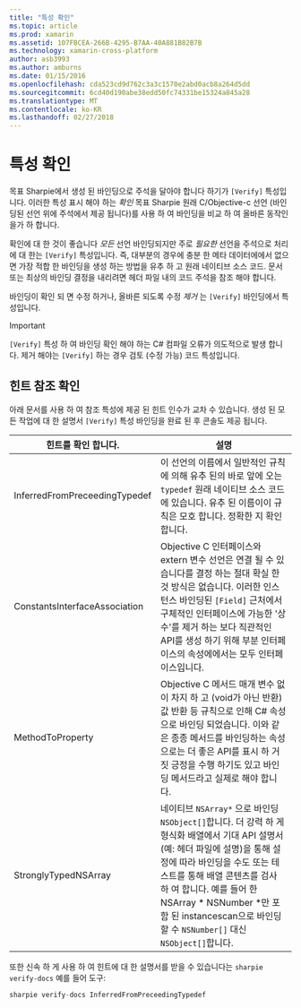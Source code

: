 ```yaml
---
title: "특성 확인"
ms.topic: article
ms.prod: xamarin
ms.assetid: 107FBCEA-266B-4295-B7AA-40A881B82B7B
ms.technology: xamarin-cross-platform
author: asb3993
ms.author: amburns
ms.date: 01/15/2016
ms.openlocfilehash: cda523cd9d762c3a3c1570e2abd0acb8a264d5dd
ms.sourcegitcommit: 6cd40d190abe38edd50fc74331be15324a845a28
ms.translationtype: MT
ms.contentlocale: ko-KR
ms.lasthandoff: 02/27/2018
---
```

# <a name="verify-attributes"></a>특성 확인


목표 Sharpie에서 생성 된 바인딩으로 주석을 달아야 합니다 하기가 `[Verify]` 특성입니다. 이러한 특성 표시 해야 하는 _확인_ 목표 Sharpie 원래 C/Objective-c 선언 (바인딩된 선언 위에 주석에서 제공 됩니다)를 사용 하 여 바인딩을 비교 하 여 올바른 동작인을가 하 합니다.

확인에 대 한 것이 좋습니다 _모든_ 선언 바인딩되지만 주로 _필요한_ 선언을 주석으로 처리에 대 한는 `[Verify]` 특성입니다. 즉, 대부분의 경우에 충분 한 메타 데이터에에서 없으면 가장 적합 한 바인딩을 생성 하는 방법을 유추 하 고 원래 네이티브 소스 코드. 문서 또는 최상의 바인딩 결정을 내리려면 헤더 파일 내의 코드 주석을 참조 해야 합니다.

바인딩이 확인 되 면 수정 하거나, 올바른 되도록 수정 _제거_ 는 `[Verify]` 바인딩에서 특성입니다.

> [!IMPORTANT]
> `[Verify]` 특성 하 여 바인딩 확인 해야 하는 C# 컴파일 오류가 의도적으로 발생 합니다. 제거 해야는 `[Verify]` 하는 경우 검토 (수정 가능) 코드 특성입니다.

## <a name="verify-hints-reference"></a>힌트 참조 확인

아래 문서를 사용 하 여 참조 특성에 제공 된 힌트 인수가 교차 수 있습니다. 생성 된 모든 작업에 대 한 설명서 `[Verify]` 특성 바인딩을 완료 된 후 콘솔도 제공 됩니다.

<table>
  <thead>
  <tr>
    <th>힌트를 확인 합니다.</th>
    <th>설명</th>
  </tr>
  </thead>
  <tbody>
  <tr>
    <td>InferredFromPreceedingTypedef</td>
    <td>이 선언의 이름에서 일반적인 규칙에 의해 유추 된의 바로 앞에 오는 <code>typedef</code> 원래 네이티브 소스 코드에 있습니다. 유추 된 이름이이 규칙은 모호 합니다. 정확한 지 확인 합니다.</td>
  </tr>
  <tr>
    <td>ConstantsInterfaceAssociation</td>
    <td>Objective C 인터페이스와 extern 변수 선언은 연결 될 수 있습니다를 결정 하는 절대 확실 한 것 방식은 없습니다. 이러한 인스턴스 바인딩된 <code>[Field]</code> 근처에서 구체적인 인터페이스에 가능한 '상수'를 제거 하는 보다 직관적인 API를 생성 하기 위해 부분 인터페이스의 속성에에서는 모두 인터페이스입니다.</td>
  </tr>
  <tr>
    <td>MethodToProperty</td>
    <td>Objective C 메서드 매개 변수 없이 차지 하 고 (void가 아닌 반환) 값 반환 등 규칙으로 인해 C# 속성으로 바인딩 되었습니다. 이와 같은 종종 메서드를 바인딩하는 속성으로는 더 좋은 API를 표시 하 거짓 긍정을 수행 하기도 있고 바인딩 메서드라고 실제로 해야 합니다.</td>
  </tr>
  <tr>
    <td>StronglyTypedNSArray</td>
    <td>네이티브 <code>NSArray*</code> 으로 바인딩 <code>NSObject[]</code>합니다. 더 강력 하 게 형식화 배열에서 기대 API 설명서 (예: 헤더 파일에 설명)을 통해 설정에 따라 바인딩을 수도 또는 테스트를 통해 배열 콘텐츠를 검사 하 여 합니다. 예를 들어 한 NSArray * NSNumber *만 포함 된 instancescan으로 바인딩할 수 <code>NSNumber[]</code> 대신 <code>NSObject[]</code>합니다.</td>
  </tr>
  </tbody>
</table>

또한 신속 하 게 사용 하 여 힌트에 대 한 설명서를 받을 수 있습니다는 `sharpie verify-docs` 예를 들어 도구:

```csharp
sharpie verify-docs InferredFromPreceedingTypedef
```

